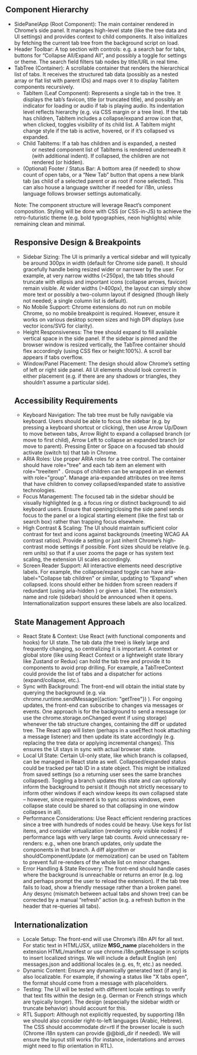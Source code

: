 ## Component Hierarchy

- SidePanelApp (Root Component): The main container rendered in Chrome’s side panel. It manages high-level state (like the tree data and UI settings) and provides context to child components. It also initializes by fetching the current tab tree from the background script on load.
- Header Toolbar: A top section with controls: e.g. a search bar for tabs, buttons for “Collapse All/Expand All”, and possibly a toggle for settings or theme. The search field filters tab nodes by title/URL in real time.
- TabTree (Container): A scrollable container that renders the hierarchical list of tabs. It receives the structured tab data (possibly as a nested array or flat list with parent IDs) and maps over it to display TabItem components recursively.
  - TabItem (Leaf Component): Represents a single tab in the tree. It displays the tab’s favicon, title (or truncated title), and possibly an indicator for loading or audio if tab is playing audio. Its indentation level reflects hierarchy (e.g. via CSS margin or a tree line). If the tab has children, TabItem includes a collapse/expand arrow icon that, when clicked, toggles visibility of its child list. A TabItem might change style if the tab is active, hovered, or if it’s collapsed vs expanded.
  - Child TabItems: If a tab has children and is expanded, a nested <ul> or nested component list of TabItems is rendered underneath it (with additional indent). If collapsed, the children are not rendered (or hidden).
- (Optional) Footer / Status Bar: A bottom area (if needed) to show count of open tabs, or a “New Tab” button that opens a new blank tab (as child of a selected parent or as root if none selected). This can also house a language switcher if needed for i18n, unless language follows browser settings automatically.

Note: The component structure will leverage React’s component composition. Styling will be done with CSS (or CSS-in-JS) to achieve the retro-futuristic theme (e.g. bold typographies, neon highlights) while remaining clean and minimal.


## Responsive Design & Breakpoints

- Sidebar Sizing: The UI is primarily a vertical sidebar and will typically be around 300px in width (default for Chrome side panel). It should gracefully handle being resized wider or narrower by the user. For example, at very narrow widths (<250px), the tab titles should truncate with ellipsis and important icons (collapse arrows, favicon) remain visible. At wider widths (>400px), the layout can simply show more text or possibly a two-column layout if designed (though likely not needed; a single column list is default).
- No Mobile Support: Chrome extensions do not run on mobile Chrome, so no mobile breakpoint is required. However, ensure it works on various desktop screen sizes and high DPI displays (use vector icons/SVG for clarity).
- Height Responsiveness: The tree should expand to fill available vertical space in the side panel. If the sidebar is pinned and the browser window is resized vertically, the TabTree container should flex accordingly (using CSS flex or height:100%). A scroll bar appears if tabs overflow.
- Window/Panel Placement: The design should allow Chrome’s setting of left or right side panel. All UI elements should look correct in either placement (e.g. if there are any shadows or triangles, they shouldn’t assume a particular side).

## Accessibility Requirements

- Keyboard Navigation: The tab tree must be fully navigable via keyboard. Users should be able to focus the sidebar (e.g. by pressing a keyboard shortcut or clicking), then use Arrow Up/Down to move between tabs, Arrow Right to expand a collapsed branch (or move to first child), Arrow Left to collapse an expanded branch (or move to parent). Pressing Enter or Space on a focused tab should activate (switch to) that tab in Chrome.
- ARIA Roles: Use proper ARIA roles for a tree control. The container should have role="tree" and each tab item an element with role="treeitem" . Groups of children can be wrapped in an element with role="group". Manage aria-expanded attributes on tree items that have children to convey collapsed/expanded state to assistive technologies.
- Focus Management: The focused tab in the sidebar should be visually highlighted (e.g. a focus ring or distinct background) to aid keyboard users. Ensure that opening/closing the side panel sends focus to the panel or a logical starting element (like the first tab or search box) rather than trapping focus elsewhere.
- High Contrast & Scaling: The UI should maintain sufficient color contrast for text and icons against backgrounds (meeting WCAG AA contrast ratios). Provide a setting or just inherit Chrome’s high-contrast mode settings if possible. Font sizes should be relative (e.g. rem units) so that if a user zooms the page or has system text scaling, the extension UI scales accordingly.
- Screen Reader Support: All interactive elements need descriptive labels. For example, the collapse/expand toggle can have aria-label="Collapse tab children" or similar, updating to “Expand” when collapsed. Icons should either be hidden from screen readers if redundant (using aria-hidden ) or given a label. The extension’s name and role (sidebar) should be announced when it opens. Internationalization support ensures these labels are also localized.

## State Management Approach

- React State & Context: Use React (with functional components and hooks) for UI state. The tab data (the tree) is likely large and frequently changing, so centralizing it is important. A context or global store (like using React Context or a lightweight state library like Zustand or Redux) can hold the tab tree and provide it to components to avoid prop drilling. For example, a TabTreeContext could provide the list of tabs and a dispatcher for actions (expand/collapse, etc.).
- Sync with Background: The front-end will obtain the initial state by querying the background (e.g. via chrome.runtime.sendMessage({action: "getTree"}) ). For ongoing updates, the front-end can subscribe to changes via messages or events. One approach is for the background to send a message (or use the chrome.storage.onChanged event if using storage) whenever the tab structure changes, containing the diff or updated tree. The React app will listen (perhaps in a useEffect hook attaching a message listener) and then update its state accordingly (e.g. replacing the tree data or applying incremental changes). This ensures the UI stays in sync with actual browser state.
- Local UI State: Certain UI-only state, like which branch is collapsed, can be managed in React state as well. Collapsed/expanded status could be tracked per tab ID in a state object. This might be initialized from saved settings (so a returning user sees the same branches collapsed). Toggling a branch updates this state and can optionally inform the background to persist it (though not strictly necessary to inform other windows if each window keeps its own collapsed state – however, since requirement is to sync across windows, even collapse state could be shared so that collapsing in one
window collapses in all).
- Performance Considerations: Use React efficient rendering practices since a tree with hundreds of nodes could be heavy. Use keys for list items, and consider virtualization (rendering only visible nodes) if performance lags with very large tab counts. Avoid unnecessary re-renders: e.g., when one branch updates, only update the components in that branch. A diff algorithm or shouldComponentUpdate (or memoization) can be used on TabItem to prevent full re-renders of the whole list on minor changes.
- Error Handling & State Recovery: The front-end should handle cases where the background is unreachable or returns an error (e.g. log and perhaps prompt the user to reload the extension). If the tab tree fails to load, show a friendly message rather than a broken panel. Any desync (mismatch between actual tabs and shown tree) can be corrected by a manual “refresh” action (e.g. a refresh button in the header that re-queries all tabs).

## Internationalization

- Locale Setup: The front-end will use Chrome’s i18n API for all text. For static text in HTML/JSX, utilize __MSG_name__ placeholders in the extension HTML/manifest or use chrome.i18n.getMessage in scripts to insert localized strings. We will include a default English (en) messages.json and additional locales (e.g. es, fr, etc.) as needed.
- Dynamic Content: Ensure any dynamically generated text (if any) is also localizable. For example, if showing a status like "X tabs open", the format should come from a message with placeholders.
- Testing: The UI will be tested with different locale settings to verify that text fits within the design (e.g. German or French strings which are typically longer). The design (especially the sidebar width or truncate behavior) should account for this.
- RTL Support: Although not explicitly requested, by supporting i18n we should also consider right-to-left languages (Arabic, Hebrew). The CSS should accommodate dir=rtl if the browser locale is such (Chrome i18n system can provide @@bidi_dir if needed). We will ensure the layout still works (for instance, indentations and arrows might need to flip orientation in RTL).